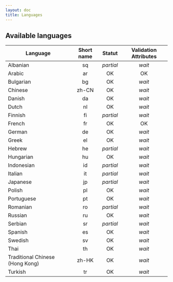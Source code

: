 ```yaml
---
layout: doc
title: Languages
---
```


Available languages
---

| Language | Short name | Statut | Validation Attributes |
|----------|:----------:|:------:|:---------------------:|
| Albanian | sq | *partial* | *wait*
| Arabic | ar | OK | OK
| Bulgarian | bg | OK | *wait*
| Chinese | zh-CN | OK | *wait*
| Danish | da | OK | *wait*
| Dutch | nl | OK | *wait*
| Finnish | fi | *partial* | *wait*
| French | fr | OK | OK
| German | de | OK | *wait*
| Greek | el | OK | *wait*
| Hebrew | he | *partial* | *wait*
| Hungarian | hu | OK | *wait*
| Indonesian | id | *partial* | *wait*
| Italian | it | *partial* | *wait*
| Japanese | jp | *partial* | *wait*
| Polish | pl | OK | *wait*
| Portuguese | pt | OK | *wait*
| Romanian | ro | *partial* | *wait*
| Russian | ru | OK | *wait*
| Serbian | sr | *partial* | *wait*
| Spanish | es | OK | *wait*
| Swedish | sv | OK | *wait*
| Thai | th | OK | *wait*
| Traditional Chinese (Hong Kong) | zh-HK | OK | *wait*
| Turkish | tr | OK | *wait*